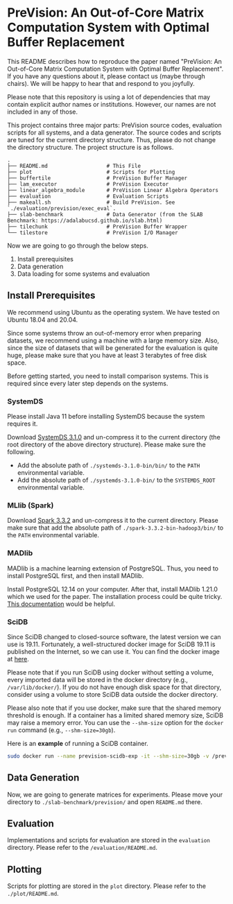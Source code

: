 # PreVision: An Out-of-Core Matrix Computation System with Optimal Buffer Replacement

This README describes how to reproduce the paper named "PreVision: An Out-of-Core Matrix Computation System with Optimal Buffer Replacement".
If you have any questions about it, please contact us (maybe through chairs).
We will be happy to hear that and respond to you joyfully.

Please note that this repository is using a lot of dependencies that may contain explicit author names or institutions.
However, our names are not included in any of those.

This project contains three major parts: PreVision source codes, evaluation scripts for all systems, and a data generator.
The source codes and scripts are tuned for the current directory structure.
Thus, please do not change the directory structure.
The project structure is as follows.

```
.
├── README.md                   # This File
├── plot                        # Scripts for Plotting
├── buffertile                  # PreVision Buffer Manager
├── lam_executor                # PreVision Executor
├── linear_algebra_module       # PreVision Linear Algebra Operators
├── evaluation                  # Evaluation Scripts
├── makeall.sh                  # Build PreVision. See `./evaluation/prevision/exec_eval`.
├── slab-benchmark              # Data Generator (from the SLAB Benchmark: https://adalabucsd.github.io/slab.html)
├── tilechunk                   # PreVision Buffer Wrapper
└── tilestore                   # PreVision I/O Manager
```

Now we are going to go through the below steps.
1. Install prerequisites 
2. Data generation
3. Data loading for some systems and evaluation

## Install Prerequisites

We recommend using Ubuntu as the operating system.
We have tested on Ubuntu 18.04 and 20.04.

Since some systems throw an out-of-memory error when preparing datasets, we recommend using a machine with a large memory size.
Also, since the size of datasets that will be generated for the evaluation is quite huge, please make sure that you have at least 3 terabytes of free disk space.

Before getting started, you need to install comparison systems.
This is required since every later step depends on the systems.

### SystemDS

Please install Java 11 before installing SystemDS because the system requires it.

Download [SystemDS 3.1.0](https://www.apache.org/dyn/closer.lua/systemds/3.1.0/systemds-3.1.0-bin.tgz) and un-compress it to the current directory (the root directory of the above directory structure).
Please make sure the following.

- Add the absolute path of `./systemds-3.1.0-bin/bin/` to the `PATH` environmental variable.
- Add the absolute path of `./systemds-3.1.0-bin/` to the `SYSTEMDS_ROOT` environmental variable.

### MLlib (Spark)

Download [Spark 3.3.2](https://www.apache.org/dyn/closer.lua/spark/spark-3.3.2/spark-3.3.2-bin-hadoop3.tgz) and un-compress it to the current directory.
Please make sure that add the absolute path of `./spark-3.3.2-bin-hadoop3/bin/` to the `PATH` environmental variable.

### MADlib

MADlib is a machine learning extension of PostgreSQL.
Thus, you need to install PostgreSQL first, and then install MADlib.

Install PostgreSQL 12.14 on your computer.
After that, install MADlib 1.21.0 which we used for the paper.
The installation process could be quite tricky.
[This documentation](https://cwiki.apache.org/confluence/display/MADLIB/Installation+Guide) would be helpful.

### SciDB

Since SciDB changed to closed-source software, the latest version we can use is 19.11.
Fortunately, a well-structured docker image for SciDB 19.11 is published on the Internet, so we can use it.
You can find the docker image at [here](https://hub.docker.com/r/rvernica/scidb/tags).

Please note that if you run SciDB using docker without setting a volume, every imported data will be stored in the docker directory (e.g., `/var/lib/docker/`).
If you do not have enough disk space for that directory, consider using a volume to store SciDB data outside the docker directory. 

Please also note that if you use docker, make sure that the shared memory threshold is enough.
If a container has a limited shared memory size, SciDB may raise a memory error.
You can use the `--shm-size` option for the `docker run` command (e.g., `--shm-size=30gb`).

Here is an **example** of running a SciDB container.
```bash
sudo docker run --name prevision-scidb-exp -it --shm-size=30gb -v /prevision/slab-benchmark/prevision:/prevision -v /prevision/evaluation/scidb/dbpath:/dbpath rvernica/scidb:19.11
```

## Data Generation

Now, we are going to generate matrices for experiments.
Please move your directory to `./slab-benchmark/prevision/` and open `README.md` there.

## Evaluation

Implementations and scripts for evaluation are stored in the `evaluation` directory.
Please refer to the `/evaluation/README.md`.

## Plotting

Scripts for plotting are stored in the `plot` directory.
Please refer to the `./plot/README.md`.
